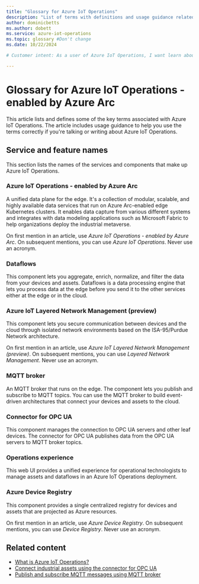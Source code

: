 ```yaml
---
title: "Glossary for Azure IoT Operations"
description: "List of terms with definitions and usage guidance related to Azure IoT Operations - enabled by Azure Arc."
author: dominicbetts
ms.author: dobett
ms.service: azure-iot-operations
ms.topic: glossary #Don't change
ms.date: 10/22/2024

# Customer intent: As a user of Azure IoT Operations, I want learn about the terminology associated with Azure IoT Operations so that I can use the terminology correctly.

---
```


# Glossary for Azure IoT Operations - enabled by Azure Arc

This article lists and defines some of the key terms associated with Azure IoT Operations. The article includes usage guidance to help you use the terms correctly if you're talking or writing about Azure IoT Operations.

## Service and feature names

This section lists the names of the services and components that make up Azure IoT Operations.

### Azure IoT Operations - enabled by Azure Arc

A unified data plane for the edge. It's a collection of modular, scalable, and highly available data services that run on Azure Arc-enabled edge Kubernetes clusters. It enables data capture from various different systems and integrates with data modeling applications such as Microsoft Fabric to help organizations deploy the industrial metaverse.

On first mention in an article, use _Azure IoT Operations - enabled by Azure Arc_. On subsequent mentions, you can use _Azure IoT Operations_. Never use an acronym.

### Dataflows

This component lets you aggregate, enrich, normalize, and filter the data from your devices and assets. Dataflows is a data processing engine that lets you process data at the edge before you send it to the other services either at the edge or in the cloud.

### Azure IoT Layered Network Management (preview)

This component lets you secure communication between devices and the cloud through isolated network environments based on the ISA-95/Purdue Network architecture.

On first mention in an article, use _Azure IoT Layered Network Management (preview)_. On subsequent mentions, you can use _Layered Network Management_. Never use an acronym.

### MQTT broker

An MQTT broker that runs on the edge. The component lets you publish and subscribe to MQTT topics. You can use the MQTT broker to build event-driven architectures that connect your devices and assets to the cloud.

### Connector for OPC UA

This component manages the connection to OPC UA servers and other leaf devices. The connector for OPC UA publishes data from the OPC UA servers to MQTT broker topics.

### Operations experience

This web UI provides a unified experience for operational technologists to manage assets and dataflows in an Azure IoT Operations deployment.

### Azure Device Registry

This component provides a single centralized registry for devices and assets that are projected as Azure resources.

On first mention in an article, use _Azure Device Registry_. On subsequent mentions, you can use _Device Registry_. Never use an acronym.

## Related content

- [What is Azure IoT Operations?](../overview-iot-operations.md)
- [Connect industrial assets using the connector for OPC UA](../discover-manage-assets/overview-opcua-broker.md)
- [Publish and subscribe MQTT messages using MQTT broker](../manage-mqtt-broker/overview-iot-mq.md)
